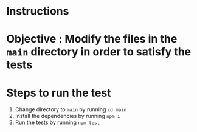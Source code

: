 # Instructions

# Objective : Modify the files in the `main` directory in order to satisfy the tests

# Steps to run the test
1. Change directory to `main` by running `cd main`
2. Install the dependencies by running `npm i`
3. Run the tests by running `npm test`